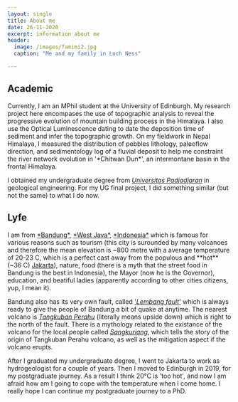 ```yaml
---
layout: single
title: About me
date: 26-11-2020
excerpt: information about me
header:
  image: /images/famimi2.jpg
  caption: "Me and my family in Loch Ness"

---
```


<h2>Academic</h2>
Currently, I am an MPhil student at the University of Edinburgh. My research project here encompases the use of topographic analysis to reveal the progressive evolution of mountain building process in the Himalaya. I also use the Optical Luminescence dating to date the deposition time of sediment and infer the topographic growth. On my fieldwork in Nepal Himalaya, I measured the distribution of pebbles lithology, paleoflow direction, and sedimentology log of a fluvial deposit to help me constraint the river network evolution in '*Chitwan Dun*', an intermontane basin in the frontal Himalaya.

I obtained my undergraduate degree from <a href="https://unpad.ac.id">*Universitas Padjadjaran*</a> in geological engineering. For my UG final project, I did something similar (but not the same) to what I do now. 

<h2>Lyfe</h2>
I am from <a href="https://en.wikipedia.org/wiki/Bandung">*Bandung*</a>, <a href="https://en.wikipedia.org/wiki/West_Java">*West Java*</a>, <a href="https://www.britannica.com/place/Indonesia">*Indonesia*</a> which is famous for various reasons such as tourism (this city is surounded by many volcanoes and therefore the mean elevation is ~800 metre with a average temperature of 20-23 C, which is a perfect cast away from the populous and **hot** (~36 C) <a href="https://en.wikipedia.org/wiki/Jakarta">Jakarta</a>), nature, food (there is a myth that the street food in Bandung is the best in Indonesia), the Mayor (now he is the Governor), education, and beatiful ladies (apparently according to other cities citizens, yup, I mean it). 

Bandung also has its very own fault, called <a href="https://doi.org/10.1016/j.tecto.2018.12.014">'*Lembang fault*'</a> which is always ready to give the people of Bandung a bit of quake at anytime. The nearest volcano is <a href="https://en.wikipedia.org/wiki/Tangkuban_Perahu">*Tangkuban Perahu*</a> (literally means upside down) which is right to the north of the fault. There is a mythology related to the existance of the volcano for the local people called <a href="https://en.wikipedia.org/wiki/Sangkuriang">*Sangkuriang*</a>, which tells the story of the origin of Tangkuban Perahu volcano, as well as the mitigation aspect if the volcano erupts. 

After I graduated my undergraduate degree, I went to Jakarta to work as hydrogeologist for a couple of years. Then I moved to Edinburgh in 2019, for my postgraduate journey. As a result I think 20°C is 'too hot', and now I am afraid how am I going to cope with the temperature when I come home. I really hope I can continue my postgraduate journey to a PhD.
